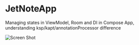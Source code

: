 # JetNoteApp
Managing states in ViewModel, Room and DI in Compose App, understanding ksp/kapt/annotationProcessor difference

![Screen Shot](https://i.imgur.com/NDZuwgd.jpg)
